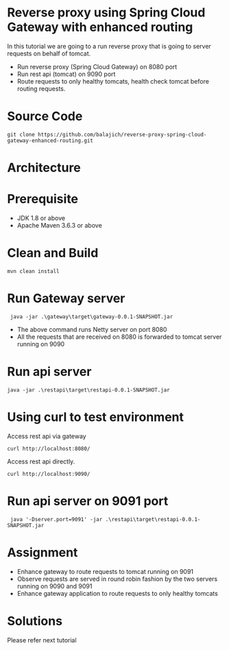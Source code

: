 # Reverse proxy using Spring Cloud Gateway with enhanced routing
In this tutorial we are going to a run reverse proxy that is going to server requests on behalf of tomcat.
- Run reverse proxy (Spring Cloud Gateway) on 8080 port
- Run rest api (tomcat) on 9090 port
- Route requests to only healthy tomcats,  health check tomcat before routing requests.
# Source Code
    git clone https://github.com/balajich/reverse-proxy-spring-cloud-gateway-enhanced-routing.git
# Architecture
# Prerequisite
- JDK 1.8 or above
- Apache Maven 3.6.3 or above
# Clean and Build
    mvn clean install
# Run Gateway server
     java -jar .\gateway\target\gateway-0.0.1-SNAPSHOT.jar
- The above command runs Netty  server on port 8080
- All the requests that are received on 8080 is forwarded to tomcat server running on 9090
# Run api server
    java -jar .\restapi\target\restapi-0.0.1-SNAPSHOT.jar
# Using curl to test environment
Access rest api via gateway

    curl http://localhost:8080/

Access rest api directly.

    curl http://localhost:9090/

# Run api server on 9091 port
     java '-Dserver.port=9091' -jar .\restapi\target\restapi-0.0.1-SNAPSHOT.jar
# Assignment
- Enhance gateway to route requests to tomcat running on 9091
- Observe requests are served in round robin fashion by the two servers running on 9090 and 9091
- Enhance gateway application to route requests to only healthy tomcats
# Solutions
Please refer next tutorial

